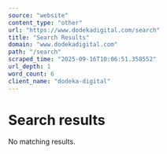 ```yaml
---
source: "website"
content_type: "other"
url: "https://www.dodekadigital.com/search"
title: "Search Results"
domain: "www.dodekadigital.com"
path: "/search"
scraped_time: "2025-09-16T10:06:51.358552"
url_depth: 1
word_count: 6
client_name: "dodeka-digital"
---
```


# Search results

No matching results.